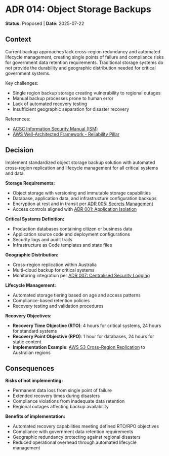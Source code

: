 # ADR 014: Object Storage Backups

**Status:** Proposed | **Date:** 2025-07-22

## Context

Current backup approaches lack cross-region redundancy and automated
lifecycle management, creating single points of failure and compliance
risks for government data retention requirements. Traditional storage
systems do not provide the durability and geographic distribution needed
for critical government systems.

Key challenges:

- Single region backup storage creating vulnerability to regional
  outages
- Manual backup processes prone to human error
- Lack of automated recovery testing
- Insufficient geographic separation for disaster recovery

References:

- [ACSC Information Security Manual
  (ISM)](https://www.cyber.gov.au/resources-business-and-government/essential-cyber-security/ism)
- [AWS Well-Architected Framework - Reliability
  Pillar](https://docs.aws.amazon.com/wellarchitected/latest/reliability-pillar/welcome.html)

## Decision

Implement standardized object storage backup solution with automated
cross-region replication and lifecycle management for all critical
systems and data.

**Storage Requirements:**

- Object storage with versioning and immutable storage capabilities
- Database, application data, and infrastructure configuration backups
- Encryption at rest and in transit per [ADR 005: Secrets
  Management](../security/005-secrets-management.md)
- Access controls aligned with [ADR 001: Application
  Isolation](../security/001-isolation.md)

**Critical Systems Definition:**

- Production databases containing citizen or business data
- Application source code and deployment configurations
- Security logs and audit trails
- Infrastructure as Code templates and state files

**Geographic Distribution:**

- Cross-region replication within Australia
- Multi-cloud backup for critical systems
- Monitoring integration per [ADR 007: Centralised Security
  Logging](../operations/007-logging.md)

**Lifecycle Management:**

- Automated storage tiering based on age and access patterns
- Compliance-based retention policies
- Recovery testing and validation procedures

**Recovery Objectives:**

- **Recovery Time Objective (RTO)**: 4 hours for critical systems, 24
  hours for standard systems
- **Recovery Point Objective (RPO)**: 1 hour for databases, 24 hours for
  static content
- **Implementation Example**: [AWS S3 Cross-Region
  Replication](https://docs.aws.amazon.com/AmazonS3/latest/userguide/replication.html)
  to Australian regions

## Consequences

**Risks of not implementing:**

- Permanent data loss from single point of failure
- Extended recovery times during disasters
- Compliance violations from inadequate data retention
- Regional outages affecting backup availability

**Benefits of implementation:**

- Automated recovery capabilities meeting defined RTO/RPO objectives
- Compliance with government data retention requirements
- Geographic redundancy protecting against regional disasters
- Reduced operational overhead through automated lifecycle management
